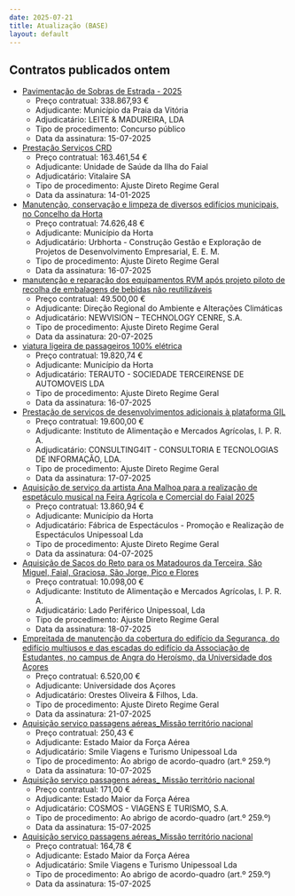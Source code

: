 ```yaml
---
date: 2025-07-21
title: Atualização (BASE)
layout: default
---
```

## Contratos publicados ontem

* [Pavimentação de Sobras de Estrada - 2025](https://www.base.gov.pt/Base4/pt/detalhe/?type=contratos&id=11595617)
  * Preço contratual: 338.867,93 €
  * Adjudicante: Município da Praia da Vitória
  * Adjudicatário: LEITE & MADUREIRA, LDA
  * Tipo de procedimento: Concurso público
  * Data da assinatura: 15-07-2025
* [Prestação Serviços CRD](https://www.base.gov.pt/Base4/pt/detalhe/?type=contratos&id=11594661)
  * Preço contratual: 163.461,54 €
  * Adjudicante: Unidade de Saúde da Ilha do Faial
  * Adjudicatário: Vitalaire SA
  * Tipo de procedimento: Ajuste Direto Regime Geral
  * Data da assinatura: 14-01-2025
* [Manutenção, conservação e limpeza de diversos edifícios municipais, no Concelho da Horta](https://www.base.gov.pt/Base4/pt/detalhe/?type=contratos&id=11595588)
  * Preço contratual: 74.626,48 €
  * Adjudicante: Município da Horta
  * Adjudicatário: Urbhorta - Construção Gestão e Exploração de Projetos de Desenvolvimento Empresarial, E. E. M.
  * Tipo de procedimento: Ajuste Direto Regime Geral
  * Data da assinatura: 16-07-2025
* [manutenção e reparação dos equipamentos RVM após projeto piloto de recolha de embalagens de bebidas não reutilizáveis](https://www.base.gov.pt/Base4/pt/detalhe/?type=contratos&id=11594429)
  * Preço contratual: 49.500,00 €
  * Adjudicante: Direção Regional do Ambiente e Alterações Climáticas
  * Adjudicatário: NEWVISION – TECHNOLOGY CENRE, S.A.
  * Tipo de procedimento: Ajuste Direto Regime Geral
  * Data da assinatura: 20-07-2025
* [viatura ligeira de passageiros 100% elétrica](https://www.base.gov.pt/Base4/pt/detalhe/?type=contratos&id=11594646)
  * Preço contratual: 19.820,74 €
  * Adjudicante: Município da Horta
  * Adjudicatário: TERAUTO - SOCIEDADE TERCEIRENSE DE AUTOMOVEIS LDA
  * Tipo de procedimento: Ajuste Direto Regime Geral
  * Data da assinatura: 16-07-2025
* [Prestação de serviços de desenvolvimentos adicionais à plataforma GIL](https://www.base.gov.pt/Base4/pt/detalhe/?type=contratos&id=11593840)
  * Preço contratual: 19.600,00 €
  * Adjudicante: Instituto de Alimentação e Mercados Agrícolas, I. P. R. A.
  * Adjudicatário: CONSULTING4IT - CONSULTORIA E TECNOLOGIAS DE INFORMAÇÃO, LDA.
  * Tipo de procedimento: Ajuste Direto Regime Geral
  * Data da assinatura: 17-07-2025
* [Aquisição de serviço da artista Ana Malhoa para a realização de espetáculo musical na Feira Agrícola e Comercial do Faial 2025](https://www.base.gov.pt/Base4/pt/detalhe/?type=contratos&id=11595706)
  * Preço contratual: 13.860,94 €
  * Adjudicante: Município da Horta
  * Adjudicatário: Fábrica de Espectáculos - Promoção e Realização de Espectáculos Unipessoal Lda
  * Tipo de procedimento: Ajuste Direto Regime Geral
  * Data da assinatura: 04-07-2025
* [Aquisição de Sacos do Reto para os Matadouros da Terceira, São Miguel, Faial, Graciosa, São Jorge, Pico e Flores](https://www.base.gov.pt/Base4/pt/detalhe/?type=contratos&id=11595585)
  * Preço contratual: 10.098,00 €
  * Adjudicante: Instituto de Alimentação e Mercados Agrícolas, I. P. R. A.
  * Adjudicatário: Lado Periférico Unipessoal, Lda
  * Tipo de procedimento: Ajuste Direto Regime Geral
  * Data da assinatura: 18-07-2025
* [Empreitada de manutenção da cobertura do edifício da Segurança, do edifício multiusos e das escadas do edifício da Associação de Estudantes, no campus de Angra do Heroísmo, da Universidade dos Açores](https://www.base.gov.pt/Base4/pt/detalhe/?type=contratos&id=11595584)
  * Preço contratual: 6.520,00 €
  * Adjudicante: Universidade dos Açores
  * Adjudicatário: Orestes Oliveira & Filhos, Lda.
  * Tipo de procedimento: Ajuste Direto Regime Geral
  * Data da assinatura: 21-07-2025
* [Aquisição serviço passagens aéreas_Missão território nacional](https://www.base.gov.pt/Base4/pt/detalhe/?type=contratos&id=11594317)
  * Preço contratual: 250,43 €
  * Adjudicante: Estado Maior da Força Aérea
  * Adjudicatário: Smile Viagens e Turismo Unipessoal Lda
  * Tipo de procedimento: Ao abrigo de acordo-quadro (art.º 259.º)
  * Data da assinatura: 10-07-2025
* [Aquisição serviço passagens aéreas_ Missão território nacional](https://www.base.gov.pt/Base4/pt/detalhe/?type=contratos&id=11594671)
  * Preço contratual: 171,00 €
  * Adjudicante: Estado Maior da Força Aérea
  * Adjudicatário: COSMOS - VIAGENS E TURISMO, S.A.
  * Tipo de procedimento: Ao abrigo de acordo-quadro (art.º 259.º)
  * Data da assinatura: 15-07-2025
* [Aquisição serviço passagens aéreas_Missão território nacional](https://www.base.gov.pt/Base4/pt/detalhe/?type=contratos&id=11594684)
  * Preço contratual: 164,78 €
  * Adjudicante: Estado Maior da Força Aérea
  * Adjudicatário: Smile Viagens e Turismo Unipessoal Lda
  * Tipo de procedimento: Ao abrigo de acordo-quadro (art.º 259.º)
  * Data da assinatura: 15-07-2025

